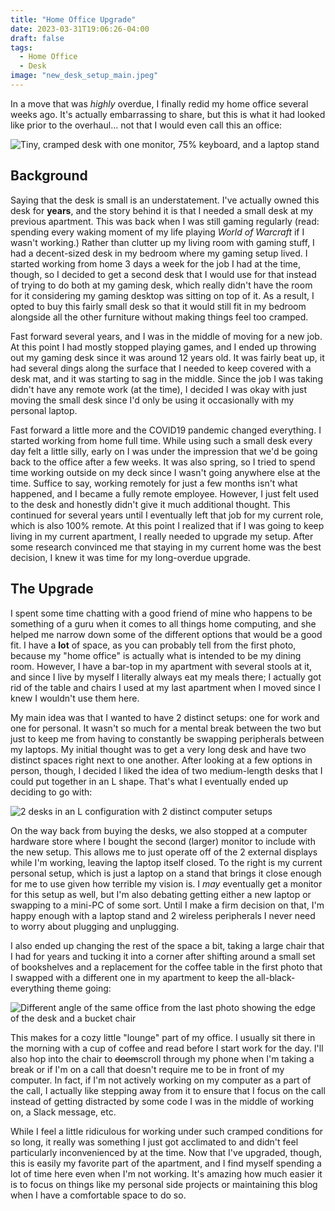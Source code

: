 ```yaml
---
title: "Home Office Upgrade"
date: 2023-03-31T19:06:26-04:00
draft: false
tags:
  - Home Office
  - Desk
image: "new_desk_setup_main.jpeg"
---
```


In a move that was _highly_ overdue, I finally redid my home office several weeks ago. It's actually embarrassing to share, but this is what it had looked like prior to the overhaul... not that I would even call this an office:

![Tiny, cramped desk with one monitor, 75% keyboard, and a laptop stand](/2023/old_tiny_desk.jpeg)

## Background

Saying that the desk is small is an understatement. I've actually owned this desk for **years**, and the story behind it is that I needed a small desk at my previous apartment. This was back when I was still gaming regularly (read: spending every waking moment of my life playing _World of Warcraft_ if I wasn't working.) Rather than clutter up my living room with gaming stuff, I had a decent-sized desk in my bedroom where my gaming setup lived. I started working from home 3 days a week for the job I had at the time, though, so I decided to get a second desk that I would use for that instead of trying to do both at my gaming desk, which really didn't have the room for it considering my gaming desktop was sitting on top of it. As a result, I opted to buy this fairly small desk so that it would still fit in my bedroom alongside all the other furniture without making things feel too cramped.

Fast forward several years, and I was in the middle of moving for a new job. At this point I had mostly stopped playing games, and I ended up throwing out my gaming desk since it was around 12 years old. It was fairly beat up, it had several dings along the surface that I needed to keep covered with a desk mat, and it was starting to sag in the middle. Since the job I was taking didn't have any remote work (at the time), I decided I was okay with just moving the small desk since I'd only be using it occasionally with my personal laptop.

Fast forward a little more and the COVID19 pandemic changed everything. I started working from home full time. While using such a small desk every day felt a little silly, early on I was under the impression that we'd be going back to the office after a few weeks. It was also spring, so I tried to spend time working outside on my deck since I wasn't going anywhere else at the time. Suffice to say, working remotely for just a few months isn't what happened, and I became a fully remote employee. However, I just felt used to the desk and honestly didn't give it much additional thought. This continued for several years until I eventually left that job for my current role, which is also 100% remote. At this point I realized that if I was going to keep living in my current apartment, I really needed to upgrade my setup. After some research convinced me that staying in my current home was the best decision, I knew it was time for my long-overdue upgrade.

## The Upgrade

I spent some time chatting with a good friend of mine who happens to be something of a guru when it comes to all things home computing, and she helped me narrow down some of the different options that would be a good fit. I have a **lot** of space, as you can probably tell from the first photo, because my "home office" is actually what is intended to be my dining room. However, I have a bar-top in my apartment with several stools at it, and since I live by myself I literally always eat my meals there; I actually got rid of the table and chairs I used at my last apartment when I moved since I knew I wouldn't use them here.

My main idea was that I wanted to have 2 distinct setups: one for work and one for personal. It wasn't so much for a mental break between the two but just to keep me from having to constantly be swapping peripherals between my laptops. My initial thought was to get a very long desk and have two distinct spaces right next to one another. After looking at a few options in person, though, I decided I liked the idea of two medium-length desks that I could put together in an L shape. That's what I eventually ended up deciding to go with:

![2 desks in an L configuration with 2 distinct computer setups](/2023/new_desk_setup_main.jpeg)

On the way back from buying the desks, we also stopped at a computer hardware store where I bought the second (larger) monitor to include with the new setup. This allows me to just operate off of the 2 external displays while I'm working, leaving the laptop itself closed. To the right is my current personal setup, which is just a laptop on a stand that brings it close enough for me to use given how terrible my vision is. I _may_ eventually get a monitor for this setup as well, but I'm also debating getting either a new laptop or swapping to a mini-PC of some sort. Until I make a firm decision on that, I'm happy enough with a laptop stand and 2 wireless peripherals I never need to worry about plugging and unplugging.

I also ended up changing the rest of the space a bit, taking a large chair that I had for years and tucking it into a corner after shifting around a small set of bookshelves and a replacement for the coffee table in the first photo that I swapped with a different one in my apartment to keep the all-black-everything theme going:

![Different angle of the same office from the last photo showing the edge of the desk and a bucket chair](/2023/new_desk_setup_lounge.jpeg)

This makes for a cozy little "lounge" part of my office. I usually sit there in the morning with a cup of coffee and read before I start work for the day. I'll also hop into the chair to ~~doom~~scroll through my phone when I'm taking a break or if I'm on a call that doesn't require me to be in front of my computer. In fact, if I'm not actively working on my computer as a part of the call, I actually like stepping away from it to ensure that I focus on the call instead of getting distracted by some code I was in the middle of working on, a Slack message, etc.

While I feel a little ridiculous for working under such cramped conditions for so long, it really was something I just got acclimated to and didn't feel particularly inconvenienced by at the time. Now that I've upgraded, though, this is easily my favorite part of the apartment, and I find myself spending a lot of time here even when I'm not working. It's amazing how much easier it is to focus on things like my personal side projects or maintaining this blog when I have a comfortable space to do so.
